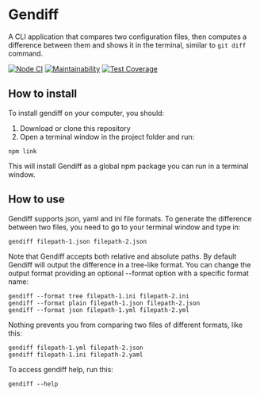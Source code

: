 # Gendiff

A CLI application that compares two configuration files, then computes a difference between them and shows it in the terminal, similar to `git diff` command.

[![Node CI](https://github.com/siniiitsa/frontend-project-lvl2/workflows/Node%20CI/badge.svg)](https://github.com/siniiitsa/frontend-project-lvl2/actions)
[![Maintainability](https://api.codeclimate.com/v1/badges/4c9931ddd90cd1bd16cd/maintainability)](https://codeclimate.com/github/siniiitsa/frontend-project-lvl2/maintainability)
[![Test Coverage](https://api.codeclimate.com/v1/badges/4c9931ddd90cd1bd16cd/test_coverage)](https://codeclimate.com/github/siniiitsa/frontend-project-lvl2/test_coverage)

## How to install

To install gendiff on your computer, you should:

1. Download or clone this repository
2. Open a terminal window in the project folder and run:

```
npm link
```

This will install Gendiff as a global npm package you can run in a terminal window.

## How to use

Gendiff supports json, yaml and ini file formats. To generate the difference between two files, you need to go to your terminal window and type in:

```
gendiff filepath-1.json filepath-2.json
```

Note that Gendiff accepts both relative and absolute paths. By default Gendiff will output the difference in a tree-like format. You can change the output format providing an optional --format option with a specific format name:

```
gendiff --format tree filepath-1.ini filepath-2.ini
gendiff --format plain filepath-1.json filepath-2.json
gendiff --format json filepath-1.yml filepath-2.yml
```

Nothing prevents you from comparing two files of different formats, like this:

```
gendiff filepath-1.yml filepath-2.json
gendiff filepath-1.ini filepath-2.yaml
```

To access gendiff help, run this:

```
gendiff --help
```
